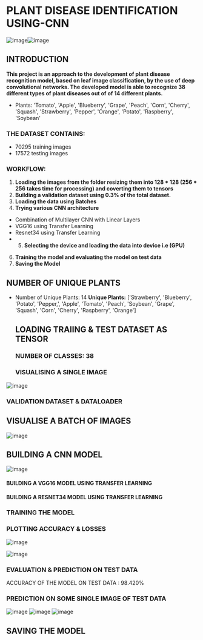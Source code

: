# PLANT DISEASE IDENTIFICATION USING-CNN
![image](https://github.com/Tanwar-12/PLANT-DISEASE-IDENTIFICATION-USING-CNN/assets/110081008/0b1b85db-1f29-4147-bd11-641cdd5e91fc)![image](https://github.com/Tanwar-12/PLANT-DISEASE-IDENTIFICATION-USING-CNN/assets/110081008/fdf2ecf7-63ec-45b0-a5b8-f6eae129b586)
## **INTRODUCTION**
**This project is an approach to the development of plant disease recognition model, based on leaf image classification, by the use of deep convolutional networks. The developed model is able to recognize 38 different types of plant diseases out of of 14 different plants.**
* Plants: 'Tomato',  'Apple',  'Blueberry',  'Grape', 'Peach', 'Corn', 'Cherry', 'Squash', 'Strawberry', 'Pepper', 'Orange', 'Potato', 'Raspberry', 'Soybean'

### **THE DATASET CONTAINS**:
* 70295 training images
* 17572 testing images

### **WORKFLOW:**
1. **Loading the images from the folder resizing them into 128 * 128 (256 * 256 takes time for processing) and coverting them to tensors** 
2. **Building a validation dataset using 0.3% of the total dataset.**
3. **Loading the data using Batches**
4. **Trying various CNN architecture**
  * Combination of Multilayer CNN with Linear Layers
  * VGG16 using Transfer Learning
  * Resnet34 using Transfer Learning
  * 5. **Selecting the device and loading the data into device i.e (GPU)** 
6. **Training the model and evaluating the model on test data**
7. **Saving the Model**
## NUMBER OF UNIQUE PLANTS
* Number of Unique Plants:  14
**Unique Plants:**  ['Strawberry', 'Blueberry', 'Potato', 'Pepper,', 'Apple', 'Tomato', 'Peach', 'Soybean', 'Grape', 'Squash', 'Corn', 'Cherry', 'Raspberry', 'Orange']

  ## LOADING TRAIING & TEST DATASET AS TENSOR

  ### NUMBER OF CLASSES: 38
  ### VISUALISING A SINGLE IMAGE

![image](https://github.com/Tanwar-12/PLANT-DISEASE-IDENTIFICATION-USING-CNN/assets/110081008/106e5802-c04a-49e1-9a50-62c4d80589c3)

  ### VALIDATION DATASET & DATALOADER
  ## VISUALISE A BATCH OF IMAGES

   ![image](https://github.com/Tanwar-12/PLANT-DISEASE-IDENTIFICATION-USING-CNN/assets/110081008/ced53d41-45dc-41ac-bb53-7b657667ff80)


## BUILDING A CNN MODEL
![image](https://github.com/Tanwar-12/PLANT-DISEASE-IDENTIFICATION-USING-CNN/assets/110081008/28472d6a-0748-4362-aea7-72b009ddf77e)


#### BUILDING A VGG16 MODEL USING TRANSFER LEARNING

####  BUILDING A RESNET34 MODEL USING TRANSFER LEARNING



 ###  TRAINING THE MODEL
 


 ###  PLOTTING ACCURACY & LOSSES
 ![image](https://github.com/Tanwar-12/PLANT-DISEASE-IDENTIFICATION-USING-CNN/assets/110081008/c6b76d2e-0c05-4b04-ab0a-5a07b80329a6)

 ![image](https://github.com/Tanwar-12/PLANT-DISEASE-IDENTIFICATION-USING-CNN/assets/110081008/a0c63306-786a-4db7-9fcc-849f05b6f25e)



###  EVALUATION & PREDICTION ON TEST DATA
ACCURACY OF THE MODEL ON TEST DATA : 98.420%
### PREDICTION ON SOME SINGLE IMAGE OF TEST DATA
![image](https://github.com/Tanwar-12/PLANT-DISEASE-IDENTIFICATION-USING-CNN/assets/110081008/ceaa158a-c9b6-46b2-98d2-23616aa4b48b)
![image](https://github.com/Tanwar-12/PLANT-DISEASE-IDENTIFICATION-USING-CNN/assets/110081008/a4b17f10-26ff-411f-bae3-b46da49282e2)
![image](https://github.com/Tanwar-12/PLANT-DISEASE-IDENTIFICATION-USING-CNN/assets/110081008/7fba85ba-840f-41cb-bb7a-789ded4a3559)




 ## SAVING THE MODEL
